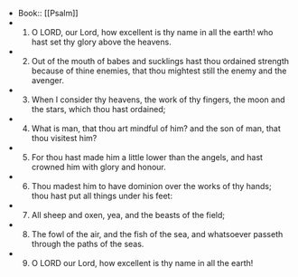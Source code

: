 - Book:: [[Psalm]]
- 1. O LORD, our Lord, how excellent is thy name in all the earth! who hast set thy glory above the heavens.
- 2. Out of the mouth of babes and sucklings hast thou ordained strength because of thine enemies, that thou mightest still the enemy and the avenger.
- 3. When I consider thy heavens, the work of thy fingers, the moon and the stars, which thou hast ordained;
- 4. What is man, that thou art mindful of him? and the son of man, that thou visitest him?
- 5. For thou hast made him a little lower than the angels, and hast crowned him with glory and honour.
- 6. Thou madest him to have dominion over the works of thy hands; thou hast put all things under his feet:
- 7. All sheep and oxen, yea, and the beasts of the field;
- 8. The fowl of the air, and the fish of the sea, and whatsoever passeth through the paths of the seas.
- 9. O LORD our Lord, how excellent is thy name in all the earth!
